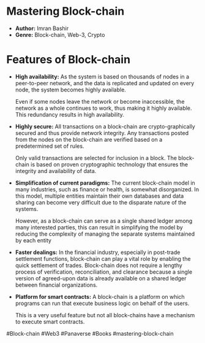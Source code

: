 # Mastering Block-chain
- **Author:** Imran Bashir
- **Genre:** Block-chain, Web-3, Crypto

# Features of Block-chain

- **High availability:** As the system is based on thousands of nodes in a peer-to-peer network, and the data is replicated and updated on every node, the system becomes highly available. 

	Even if some nodes leave the network or become inaccessible, the network as a whole continues to work, thus making it highly available. This redundancy results in high availability.

- **Highly secure:** All transactions on a block-chain are crypto-graphically secured and thus provide network integrity. Any transactions posted from the nodes on the block-chain are verified based on a predetermined set of rules. 

	Only valid transactions are selected for inclusion in a block. The block-chain is based on proven cryptographic technology that ensures the integrity and availability of data. 

-  **Simplification of current paradigms:** The current block-chain model in many industries, such as finance or health, is somewhat disorganized. In this model, multiple entities maintain their own databases and data sharing can become very difficult due to the disparate nature of the systems. 

	However, as a block-chain can serve as a single shared ledger among many interested parties, this can result in simplifying the model by reducing the complexity of managing the separate systems maintained by each entity

- **Faster dealings:** In the financial industry, especially in post-trade settlement functions, block-chain can play a vital role by enabling the quick settlement of trades. Block-chain does not require a lengthy process of verification, reconciliation, and clearance because a single version of agreed-upon data is already available on a shared ledger between financial organizations.

- **Platform for smart contracts:** A block-chain is a platform on which programs can run that execute business logic on behalf of the users. 

	This is a very useful feature but not all block-chains have a mechanism to execute smart contracts.

#Block-chain #Web3 #Panaverse #Books #mastering-block-chain 
